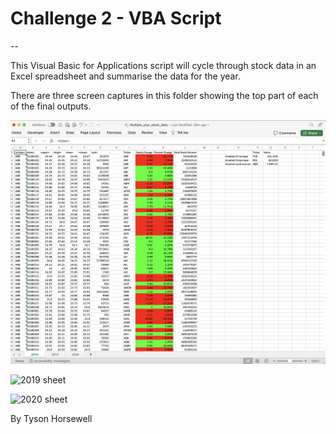 # Challenge 2 - VBA Script

--

This Visual Basic for Applications script will cycle through stock data in an Excel spreadsheet and summarise the data for the year.

There are three screen captures in this folder showing the top part of each of the final outputs.

![2018 sheet](2018_screencapture.png)

![2019 sheet](https://github.com/horsewell/DataVisualisation/edit/main/Module-02-Challenge/VBA-challenge/2019_screencapture.png)

![2020 sheet](https://github.com/horsewell/DataVisualisation/edit/main/Module-02-Challenge/VBA-challenge/2020_screencapture.png)

By Tyson Horsewell
